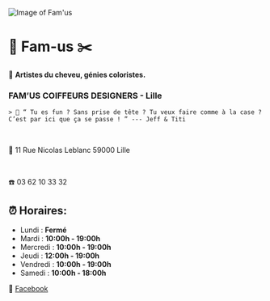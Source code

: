 ![Image of Fam'us](https://scontent-cdg2-1.xx.fbcdn.net/v/t1.0-9/41864468_1153626564793010_3779163748342693888_n.jpg?_nc_cat=111&_nc_sid=85a577&_nc_ohc=fYmuG7uy0IUAX8wKbQW&_nc_ht=scontent-cdg2-1.xx&oh=81e45492d45f4b2451c56e2547c6a7c5&oe=5F6A8067)
# 💈 Fam-us ✂️
🌈 <b>Artistes du cheveu, génies coloristes. </b>
### FAM’US COIFFEURS DESIGNERS - Lille

    > 📣 “ Tu es fun ? Sans prise de tête ? Tu veux faire comme à la case ?
    C’est par ici que ça se passe ! ” --- Jeff & Titi

<br />

📍 11 Rue Nicolas Leblanc 59000 Lille

<br />

☎️ 03 62 10 33 32

## ⏰ <b>Horaires:</b>  

* Lundi : <b>Fermé</b>
* Mardi : <b>10:00h - 19:00h</b>
* Mercredi : <b>10:00h - 19:00h</b>
* Jeudi : <b>12:00h - 19:00h</b>
* Vendredi : <b>10:00h - 19:00h</b>
* Samedi : <b>10:00h - 18:00h</b>


🔗 [Facebook]

[Facebook]: https://fr-fr.facebook.com/famus.coiffeursdesigners/
